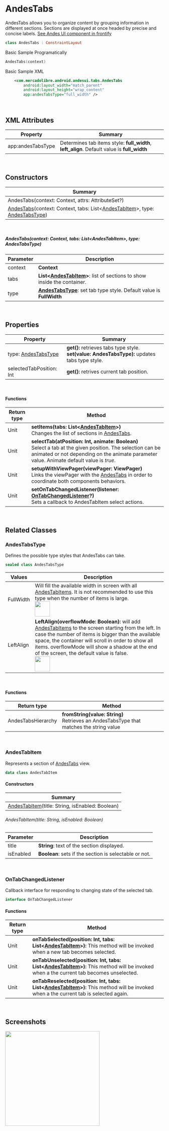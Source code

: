 # AndesTabs

AndesTabs allows you to organize content by grouping information in different sections. Sections are displayed at once headed by precise and concise labels.
[See Andes UI component in frontify](https://company-161429.frontify.com/d/kxHCRixezmfK/n-a#/components/tabs)

```kotlin
class AndesTabs : ConstraintLayout
```

Basic Sample Programatically

```kotlin
AndesTabs(context)
```

Basic Sample XML

```xml
    <com.mercadolibre.android.andesui.tabs.AndesTabs
        android:layout_width="match_parent"
        android:layout_height="wrap_content"
        app:andesTabsType="full_width" />
```

<br/>

## XML Attributes
| Property | Summary |
| -------- | ------- |
| app:andesTabsType | Determines tab items style: **full_width**, **left_align**. Default value is **full_width** |

<br/>

## Constructors
| Summary |
| ------- |
| AndesTabs(context: Context, attrs: AttributeSet?) |
| [AndesTabs](#andestabscontext-context-tabs-listltandestabitemgt-type-andestabstype)(context: Context, tabs: List<[AndesTabItem](#andestabitem)\>, type: [AndesTabsType](#andestabstype)) |

<br/>

##### AndesTabs(context: Context, tabs: List<AndesTabItem\>, type: AndesTabsType)
| Parameter | Description |
| -------- | ------- |
| context | **Context**|
| tabs | **List<[AndesTabItem](#andestabitem)\>**: list of sections to show inside the container. |
| type | **[AndesTabsType](#andestabstype)**: set tab type style. Default value is **FullWidth** |

<br/>

## Properties
| Property | Summary |
| -------- | ------- |
| type: [AndesTabsType](#andestabstype) | **get():** retrieves tabs type style. <br/> **set(value: AndesTabsType):** updates tabs type style. |
| selectedTabPosition: Int | **get():** retrives current tab position. |

<br/>

#### Functions
| Return type | Method |
| -------- | ------- |
| Unit | **setItems(tabs: List<[AndesTabItem](#andestabitem)>)**<br/> Changes the list of sections in [AndesTabs](#andestabs). |
| Unit | **selectTab(atPosition: Int, animate: Boolean)**<br/> Select a tab at the given position. The selection can be animated or not depending on the animate parameter value. Animate default value is *true*. |
| Unit | **setupWithViewPager(viewPager: ViewPager)**<br/> Links the viewPager with the [AndesTabs](#andestabs) in order to coordinate both components behaviors. |
| Unit | **setOnTabChangedListener(listener: [OnTabChangedListener](#ontabchangedlistener)?)**<br/> Sets a callback to AndesTabItem select actions. |

<br/>

## Related Classes

### AndesTabsType
Defines the possible type styles that AndesTabs can take.
```kotlin
sealed class AndesTabsType
```
| Values | Description |
| ----------- | ----------- |
| FullWidth | Will fill the available width in screen with all [AndesTabItems](#andestabitem). It is not recommended to use this type when the number of items is large.<br/><img src="resources/tabs/tabsFullWidth.png" height="48"/> |
| LeftAlign | **LeftAlign(overflowMode: Boolean):** will add [AndesTabItems](#andestabitem) to the screen starting from the left. In case the number of items is bigger than the available space, the container will scroll in order to show all items. overflowMode will show a shadow at the end of the screen, the default value is false.<br/><img src="resources/tabs/tabsLeftAlign.png" height="48"/> |

<br/>

#### Functions
| Return type | Method |
| -------- | ------- |
| AndesTabsHierarchy | **fromString(value: String)**<br/> Retrieves an AndesTabsType that matches the string value |

<br/>

### AndesTabItem
Represents a section of [AndesTabs](#andestabs) view.

```kotlin
data class AndesTabItem
```

#### Constructors
| Summary |
| ------- |
| [AndesTabItem](#andestabitemtitle-string-isenabled-boolean)(title: String, isEnabled: Boolean) |

###### AndesTabItem(title: String, isEnabled: Boolean)
| Parameter | Description |
| -------- | ------- |
| title | **String**: text of the section displayed. |
| isEnabled | **Boolean**: sets if the section is selectable or not. |

<br/>

### OnTabChangedListener
Callback interface for responding to changing state of the selected tab.
```kotlin
interface OnTabChangedListener
```

#### Functions
| Return type | Method |
| -------- | ------- |
| Unit | **onTabSelected(position: Int, tabs: List<[AndesTabItem](#andestabitem)>):** This method will be invoked when a new tab becomes selected. |
| Unit | **onTabUnselected(position: Int, tabs: List<[AndesTabItem](#andestabitem)>):** This method will be invoked when a the current tab becomes unselected. |
| Unit | **onTabReselected(position: Int, tabs: List<[AndesTabItem](#andestabitem)>):** This method will be invoked when a the current tab is selected again. |

<br/>

## Screenshots
<img src="resources/tabs/tabsExample.png" width="300">